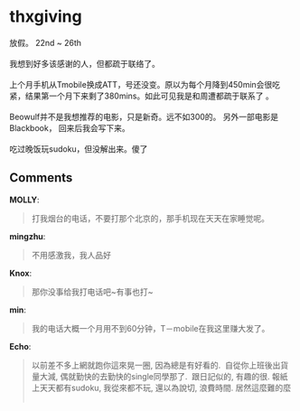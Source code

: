 # thxgiving

<div id="msgcns!9884D0A402622CB2!4008" class="bvMsg"> 放假。 22nd ~ 26th<br />
<br />
我想到好多该感谢的人，但都疏于联络了。<br />
<br />
上个月手机从Tmobile换成ATT，号还没变。原以为每个月降到450min会很吃紧，结果第一个月下来剩了380mins。如此可见我是和周遭都疏于联系了 。 <br />
<br />
Beowulf并不是我想推荐的电影，只是新奇。远不如300的。 另外一部电影是Blackbook， 回来后我会写下来。<br />
<br />
吃过晚饭玩sudoku，但没解出来。傻了</div>

## Comments

**MOLLY**:
> 打我烟台的电话，不要打那个北京的，那手机现在天天在家睡觉呢。

**mingzhu**:
> 不用感激我，我人品好

**Knox**:
> 那你没事给我打电话吧~有事也打~

**min**:
> 我的电话大概一个月用不到60分钟，T－mobile在我这里赚大发了。

**Echo**:
> 以前差不多上網就跑你這來晃一圈, 因為總是有好看的.  自從你上班後出貨量大減, 偶就勤快的去勤快的single同學那了.  跟日記似的, 有趣的很.
報紙上天天都有sudoku, 我從來都不玩, 還以為說切, 浪費時間. 居然這麼難的麼
 

